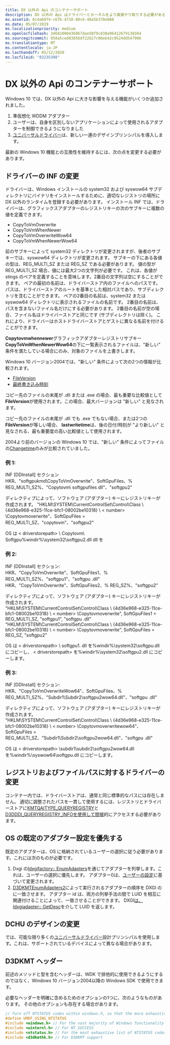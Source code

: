 ```yaml
---
title: DX 以外の Api のコンテナーサポート
description: DX 以外の Api はドライバーとカーネルをより直接やり取りする必要があるため、より複雑になることがあります。
ms.assetid: 6c4a6974-c67b-4710-80c6-48a5b378e088
ms.date: 05/07/2019
ms.localizationpriority: medium
ms.openlocfilehash: 34681000436867dae50f9c838e96412679138384
ms.sourcegitcommit: 958a5ced83856df22627c06eb42c9524dd547906
ms.translationtype: MT
ms.contentlocale: ja-JP
ms.lasthandoff: 05/12/2020
ms.locfileid: "83235398"
---
```

# <a name="container-support-for-non-dx-apis"></a>DX 以外の Api のコンテナーサポート

Windows 10 では、DX 以外の Api に大きな影響を与える機能がいくつか追加されました。
1. 準仮想化 WDDM アダプター 
2. ユーザーは、自身を区別しないアプリケーションによって使用されるアダプターを制御できるようになりました
3. [ユニバーサルドライバー](https://docs.microsoft.com/windows-hardware/drivers/develop/getting-started-with-universal-drivers)は、新しい一連のデザインプリンシパルを導入します。

最新の Windows 10 機能との互換性を維持するには、次の点を変更する必要があります。

## <a name="driver-inf-modifications"></a>ドライバーの INF の変更
ドライバーは、Windows インストールの system32 および syswow64 サブディレクトリにバイナリをインストールするために、適切なレジストリの場所に DX 以外のランタイムを登録する必要があります。
インストール INF では、ドライバーは、グラフィックスアダプターのレジストリキーの次のサブキーに複数の値を定義できます。
- CopyToVmOverwrite
- CopyToVmWhenNewer
- CopyToVmOverwriteWow64
- CopyToVmWhenNewerWow64

前のサブキーによって system32 ディレクトリが変更されますが、後者のサブキーでは、syswow64 ディレクトリが変更されます。
サブキーの下にある各値の型は、REG_MULTI_SZ または REG_SZ である必要があります。 値の型が REG_MULTI_SZ 場合、値には最大2つの文字列が必要です。 これは、各値が stings のペアを定義することを意味します。2番目の文字列は空にすることができます。
ペアの最初の名前は、ドライバーストア内のファイルへのパスです。 パスは、ドライバーストアのルートを基準とした相対パスであり、サブディレクトリを含むことができます。
ペアの2番目の名前は、system32 または syswow64 ディレクトリに表示されるファイルの名前です。
2番目の名前は、パスを含まないファイル名だけにする必要があります。 2番目の名前が空の場合、ファイル名はドライバーストアと同じです (サブディレクトリは除く)。
これにより、ドライバーはホストドライバーストアとゲストに異なる名前を付けることができます。 

**Copytovmwhennewer**グラフィックアダプターレジストリサブキー **CopyToVmWhenNewerWow64**の下に一覧表示されるファイルは、"新しい" 条件を満たしている場合にのみ、対象のファイルを上書きします。

Windows 10 バージョン2004では、"新しい" 条件によって次の2つの情報が比較されます。
- [FileVersion](https://docs.microsoft.com/windows/desktop/api/verrsrc/ns-verrsrc-vs_fixedfileinfo)
- [最終書き込み時刻](https://docs.microsoft.com/windows-hardware/drivers/ddi/content/wdm/ns-wdm-_file_basic_information)

コピー先のファイルの末尾が .dll または .exe の場合、最も重要な比較値として**FileVersion**が使用されます。この場合、最大バージョンは "新しい" と見なされます。

コピー先のファイルの末尾が .dll でも .exe でもない場合、または2つの**FileVersion**が等しい場合、 **lastwritetime**は、後の日付/時刻が "より新しい" と見なされる、最も重要度の高い比較値として使用されます。

2004より前のバージョンの Windows 10 では、"新しい" 条件によってファイルの[Changetime](https://docs.microsoft.com/windows-hardware/drivers/ddi/content/wdm/ns-wdm-_file_basic_information)のみが比較されていました。

### <a name="example-1"></a>例 1:
INF [DDInstall] セクション  
HKR、"softgpukmd\CopyToVmOverwrite"、SoftGpuFiles、% REG_MULTI_SZ%、"Copytovm\ softgpufiles dll"、"softgpu2"  

ディレクティブによって、ソフトウェア (アダプター) キーにレジストリキーが作成されます。 "HKLM\SYSTEM\CurrentControlSet\Control\Class \\ {4d36e968-e325-11ce-bfc1-08002be10318} \\ \< number> \Copytovmoverwrite"、SoftGpuFiles = REG_MULTI_SZ、"copytovm"、"softgpu2"

OS は \< driverstorepath> \ Copytovm\ Softgpu%windir%\system32\softgpu2.dll dll を

### <a name="example-2"></a>例 2:
INF [DDInstall] セクション:  
HKR、"CopyToVmOverwrite"、SoftGpuFiles1、% REG_MULTI_SZ%、"softgpu1"、"softgpu .dll"  
HKR、"CopyToVmOverwrite"、SoftGpuFiles2、% REG_SZ%、"softgpu2"  

ディレクティブによって、ソフトウェア (アダプター) キーにレジストリキーが作成されます。  
"HKLM\SYSTEM\CurrentControlSet\Control\Class \\ {4d36e968-e325-11ce-bfc1-08002be10318} \\ \< number> \Copytovmoverwrite", SoftGpuFiles1 = REG_MULTI_SZ, "softgpu1", "softgpu .dll"  
"HKLM\SYSTEM\CurrentControlSet\Control\Class \\ {4d36e968-e325-11ce-bfc1-08002be10318} \\ \< number> \Copytovmoverwrite", SoftGpuFiles = REG_SZ, "softgpu2"  

OS は \< driverstorepath> \ softgpu1. dll を%windir%\system32\softgpu.dll にコピーし、 \< driverstorepath> を%windir%\system32\softgpu2.dll にコピーします。

### <a name="example-3"></a>例 3: 
INF [DDInstall] セクション:  
HKR、"CopyToVmOverwriteWow64"、SoftGpuFiles、% REG_MULTI_SZ%、"Subdir1\Subdir2\softgpu2wow64.dll"、"softgpu .dll"  

ディレクティブによって、ソフトウェア (アダプター) キーにレジストリキーが作成されます。  
"HKLM\SYSTEM\CurrentControlSet\Control\Class \\ {4d36e968-e325-11ce-bfc1-08002be10318} \\ \< number> \Copytovmoverwritewow64"、SoftGpuFiles = REG_MULTI_SZ、"Subdir1\Subdir2\softgpu2wow64.dll"、"softgpu .dll"  

OS は \< driverstorepath> \subdir1\subdir2\softgpu2wow64.dll を%windir%\syswow64\softgpu.dll にコピーします。

## <a name="driver-modifications-to-registry-and-file-paths"></a>レジストリおよびファイルパスに対するドライバーの変更
コンテナー内では、ドライバーストアは、通常と同じ標準的なパスには存在しません。
適切に調整されたパスを一貫して使用するには、レジストリとドライバーストアに[KMTQAITYPE_QUERYREGISTRY](https://docs.microsoft.com/windows-hardware/drivers/ddi/d3dkmthk/ne-d3dkmthk-_kmtqueryadapterinfotype)と[D3DDDI_QUERYREGISTRY_INFO](https://docs.microsoft.com/windows-hardware/drivers/ddi/d3dukmdt/ns-d3dukmdt-_d3dddi_queryregistry_info)[を使用して間接](https://docs.microsoft.com/windows-hardware/drivers/ddi/d3dkmthk/nf-d3dkmthk-d3dkmtqueryadapterinfo)的にアクセスする必要があります。

## <a name="honor-os-default-adapter-setting"></a>OS の既定のアダプター設定を優先する
既定のアダプターは、OS に格納されているユーザーの選択に従う必要があります。これには次のものが必要です。
1. Dxgi の[Idxgifactory:: EnumAdapters](https://docs.microsoft.com/windows/desktop/api/dxgi/nf-dxgi-idxgifactory-enumadapters)を通じてアダプターを列挙します。これは、ユーザーの選択に優先します。 アダプター0は、[ユーザーの設定](https://blogs.windows.com/windowsexperience/2018/02/07/announcing-windows-10-insider-preview-build-17093-pc/)に基づいて変更されます。
2. [D3DKMTEnumAdapters2](https://docs.microsoft.com/windows-hardware/drivers/ddi/d3dkmthk/nf-d3dkmthk-d3dkmtenumadapters2)によって実行されるアダプターの順序を DXGI のに一致させます。
アダプター id は、両方の列挙手法の間で LUID を相互に関連付けることによって、一致させることができます。
DXGI[は、Idxgiadapter:: GetDesc](https://docs.microsoft.com/windows/desktop/api/dxgi/nf-dxgi-idxgiadapter-getdesc)を介して LUID を返します。

## <a name="dchu-design-modifications"></a>DCHU のデザインの変更
では、可能な限り多くの[ユニバーサルドライバー](https://docs.microsoft.com/windows-hardware/drivers/develop/getting-started-with-universal-drivers)設計プリンシパルを使用します。これは、サポートされているデバイスによって異なる場合があります。

## <a name="d3dkmt-headers"></a>D3DKMT ヘッダー
前述のメソッドと型を含むヘッダーは、WDK で排他的に使用できるようにするのではなく、Windows 10 バージョン2004以降の Windows SDK で使用できます。

必要なヘッダーを明確に含めるためのオプションの1つに、次のようなものがあります。
その他のオプションも存在する場合があります。
```cpp
// Turn off NTSTATUS codes within windows.h, so that the more exhaustive ntstatus.h can be used.
#define UMDF_USING_NTSTATUS
#include <windows.h> // For the vast majority of Windows functionality
#include <winternl.h> // For NT_SUCCESS
#include <ntstatus.h> // For the most exhaustive list of NTSTATUS codes
#include <d3dkmthk.h> // For D3DKMT support
```
